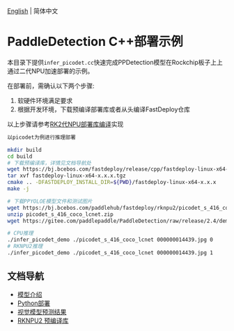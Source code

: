 [English](README.md) | 简体中文

# PaddleDetection C++部署示例

本目录下提供`infer_picodet.cc`快速完成PPDetection模型在Rockchip板子上上通过二代NPU加速部署的示例。

在部署前，需确认以下两个步骤:

1. 软硬件环境满足要求
2. 根据开发环境，下载预编译部署库或者从头编译FastDeploy仓库

以上步骤请参考[RK2代NPU部署库编译](../../../../../../docs/cn/build_and_install/rknpu2.md)实现

```bash
以picodet为例进行推理部署

mkdir build
cd build
# 下载预编译库，详情见文档导航处
wget https://bj.bcebos.com/fastdeploy/release/cpp/fastdeploy-linux-x64-x.x.x.tgz
tar xvf fastdeploy-linux-x64-x.x.x.tgz
cmake .. -DFASTDEPLOY_INSTALL_DIR=${PWD}/fastdeploy-linux-x64-x.x.x
make -j

# 下载PPYOLOE模型文件和测试图片
wget https://bj.bcebos.com/paddlehub/fastdeploy/rknpu2/picodet_s_416_coco_lcnet.zip
unzip picodet_s_416_coco_lcnet.zip
wget https://gitee.com/paddlepaddle/PaddleDetection/raw/release/2.4/demo/000000014439.jpg

# CPU推理
./infer_picodet_demo ./picodet_s_416_coco_lcnet 000000014439.jpg 0
# RKNPU2推理
./infer_picodet_demo ./picodet_s_416_coco_lcnet 000000014439.jpg 1
```

## 文档导航

- [模型介绍](../../)
- [Python部署](../python)
- [视觉模型预测结果](../../../../../../docs/api/vision_results/)
- [RKNPU2 预编译库](../../../../../../docs/cn/faq/rknpu2/rknpu2.md)
